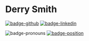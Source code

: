 # Derry Smith

<!-- [![badge-github](https://img.shields.io/badge/github-derrysmith-306090?style=for-the-badge&logo=github&logoColor=lightgrey)](https://github.com/derrysmith)
[![badge-linkedin](https://img.shields.io/badge/linkedin-derry_smith-306090?style=for-the-badge&logo=linkedin&logoColor=lightgrey)](https://www.linkedin.com/in/derrysmith/) -->
<!-- [![badge-linkedin](https://img.shields.io/badge/twitter-@derryroshad-306090?style=for-the-badge&logo=twitter&logoColor=lightgrey)](https://twitter.com/derryroshad) -->


[![badge-github](https://img.shields.io/badge/github-derrysmith-181717?style=for-the-badge&logo=github&logoColor=lightgrey)](https://github.com/derrysmith)
[![badge-linkedin](https://img.shields.io/badge/linkedin-derry_smith-0A66C2?style=for-the-badge&logo=linkedin&logoColor=lightgrey)](https://www.linkedin.com/in/derrysmith/)


![badge-pronouns](https://img.shields.io/badge/pronouns-he/him/his-306090?style=for-the-badge&logo=github&logoColor=lightgrey)
[![badge-position](https://img.shields.io/badge/cto-kiira_health-0253E2?style=for-the-badge&logo=github&logoColor=lightgrey)](https://kiira.io/)